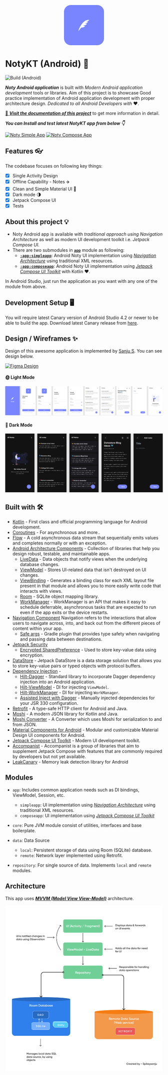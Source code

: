<p align="center">
  <img src="art/logo.png" height="128"/>
</p>

# NotyKT (Android) 📱

![Build (Android)](https://github.com/PatilShreyas/NotyKT/workflows/Build%20(Android)/badge.svg)

_**Noty Android application**_ is built with _Modern Android application development_ tools or libraries. 
Aim of this project is to showcase Good practice implementation of Android application development with proper architecture design. 
_Dedicated to all Android Developers with_ ❤️.

[📄 _**Visit the documentation of this project**_](https://patilshreyas.github.io/NotyKT/) to get more information in detail.

***You can Install and test latest NotyKT app from below 👇***

[![Noty Simple App](https://img.shields.io/github/v/release/patilshreyas/notykt?color=7885FF&label=Simple%20App&logo=android&style=for-the-badge)](https://github.com/patilshreyas/notykt/releases/latest/download/noty-android-simple.apk)
[![Noty Compose App](https://img.shields.io/github/v/release/patilshreyas/notykt?color=7885FF&label=Compose%20App&logo=android&style=for-the-badge)](https://github.com/patilshreyas/notykt/releases/latest/download/noty-android-compose.apk)

## Features  👓

The codebase focuses on following key things:

- [x] Single Activity Design
- [x] Offline Capability - Notes ✈️
- [x] Clean and Simple Material UI 🎨
- [x] Dark mode 🌗
- [x] Jetpack Compose UI
- [x] Tests

## About this project 💡

- Noty Android app is available with _traditional approach using Navigation Architecture_ as well as modern UI development toolkit i.e. _Jetpack Compose UI_.
- There are two submodules in [**`app`**](/app) module as following:
    - [**`:app:simpleapp`**](app/simpleapp): Android Noty UI implementation using [_Navigation Architecture_](https://developer.android.com/guide/navigation/navigation-getting-started) using traditional XML resources.
    - [**`:app:composeapp`**](app/composeapp): Android Noty UI implementation using [_Jetpack Compose UI Toolkit_](https://developer.android.com/jetpack/compose?gclid=Cj0KCQjwreT8BRDTARIsAJLI0KKRX0vsRWcQ-0AC6lCutEWwAB4t1wqWBi2MclQqm96gnSddahFRdkAaArbwEALw_wcB&gclsrc=aw.ds) with Kotlin ❤️.

In Android Studio, just run the application as you want with any one of the module from above.

## Development Setup 🖥

You will require latest Canary version of Android Studio 4.2 or newer to be able to build the app. Download latest Canary release from [here](https://developer.android.com/studio/preview).

## Design / Wireframes ✨

Design of this awesome application is implemented by [Sanju S](https://github.com/Spikeysanju). You can see design below.

[![Figma Design](https://img.shields.io/badge/Figma-Design-pink.svg?style=for-the-badge&logo=figma)](https://www.figma.com/file/6TPCaBtOmfXQ48bYIkpDi6/NotyKT)

#### 🌞 Light Mode

![](art/figma-light-mode.png)

#### 🌙 Dark Mode

![](art/figma-dark-mode.png)

## Built with 🛠

- [Kotlin](https://kotlinlang.org/) - First class and official programming language for Android development.
- [Coroutines](https://kotlinlang.org/docs/reference/coroutines-overview.html) - For asynchronous and more..
- [Flow](https://kotlin.github.io/kotlinx.coroutines/kotlinx-coroutines-core/kotlinx.coroutines.flow/-flow/) - A cold asynchronous data stream that sequentially emits values and completes normally or with an exception.
- [Android Architecture Components](https://developer.android.com/topic/libraries/architecture) - Collection of libraries that help you design robust, testable, and maintainable apps.
  - [LiveData](https://developer.android.com/topic/libraries/architecture/livedata) - Data objects that notify views when the underlying database changes.
  - [ViewModel](https://developer.android.com/topic/libraries/architecture/viewmodel) - Stores UI-related data that isn't destroyed on UI changes. 
  - [ViewBinding](https://developer.android.com/topic/libraries/view-binding) - Generates a binding class for each XML layout file present in that module and allows you to more easily write code that interacts with views.
  - [Room](https://developer.android.com/topic/libraries/architecture/room) - SQLite object mapping library.
  - [WorkManager](https://developer.android.com/topic/libraries/architecture/workmanager) - WorkManager is an API that makes it easy to schedule deferrable, asynchronous tasks that are expected to run even if the app exits or the device restarts.
- [Navigation Component](https://developer.android.com/guide/navigation/navigation-getting-started) Navigation refers to the interactions that allow users to navigate across, into, and back out from the different pieces of content within your app.
    - [Safe args](https://developer.android.com/guide/navigation/navigation-pass-data#Safe-args) - Gradle plugin that provides type safety when navigating and passing data between destinations. 
- [Jetpack Security](https://developer.android.com/topic/security/)
    - [Encrypted SharedPreference](https://developer.android.com/topic/security/data) - Used to store key-value data using encryption.
- [DataStore](https://developer.android.com/topic/libraries/architecture/datastore) - Jetpack DataStore is a data storage solution that allows you to store key-value pairs or typed objects with protocol buffers.
- [Dependency Injection](https://developer.android.com/training/dependency-injection) - 
  - [Hilt-Dagger](https://dagger.dev/hilt/) - Standard library to incorporate Dagger dependency injection into an Android application.
  - [Hilt-ViewModel](https://developer.android.com/training/dependency-injection/hilt-jetpack) - DI for injecting `ViewModel`.
  - [Hilt-WorkManager](https://developer.android.com/training/dependency-injection/hilt-jetpack) - DI for injecting `WorkManager`.
  - [Assisted Inject with Dagger](https://github.com/square/AssistedInject) - Manually injected dependencies for your JSR 330 configuration.
- [Retrofit](https://square.github.io/retrofit/) - A type-safe HTTP client for Android and Java.
- [Moshi](https://github.com/square/moshi) - A modern JSON library for Kotlin and Java.
- [Moshi Converter](https://github.com/square/retrofit/tree/master/retrofit-converters/moshi) - A Converter which uses Moshi for serialization to and from JSON.
- [Material Components for Android](https://github.com/material-components/material-components-android) - Modular and customizable Material Design UI components for Android.
- [Jetpack Compose UI Toolkit](https://developer.android.com/jetpack/compose) - Modern UI development toolkit.
- [Accompanist](https://google.github.io/accompanist/) - Accompanist is a group of libraries that aim to supplement Jetpack Compose with features that are commonly required by developers but not yet available.
- [LeakCanary](https://square.github.io/leakcanary/) - Memory leak detection library for Android

## Modules

- `app`: Includes common application needs such as DI bindings, ViewModel, Session, etc.
    - `simpleapp`: UI implementation using [_Navigation Architecture_](https://developer.android.com/guide/navigation/navigation-getting-started) using traditional XML resources.
    - `composeapp`: UI implementation using [_Jetpack Compose UI Toolkit_](https://developer.android.com/jetpack/compose?gclid=Cj0KCQjwreT8BRDTARIsAJLI0KKRX0vsRWcQ-0AC6lCutEWwAB4t1wqWBi2MclQqm96gnSddahFRdkAaArbwEALw_wcB&gclsrc=aw.ds)

- `core`: Pure JVM module consist of utilities, interfaces and base boilerplate.

- `data`: Data Source
    - `local`: Persistent storage of data using Room (SQLite) database.
    - `remote`: Network layer implemented using Retrofit.

- `repository`: For single source of data. Implements `local` and `remote` modules.

## Architecture

This app uses [_**MVVM (Model View View-Model)**_](https://developer.android.com/jetpack/docs/guide#recommended-app-arch) architecture.

![MVVM Architecture](art/mvvm-arch.jpg)
